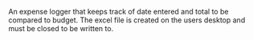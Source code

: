 An expense logger that keeps track of date entered and total to be compared to budget.
The excel file is created on the users desktop and must be closed to be written to.
